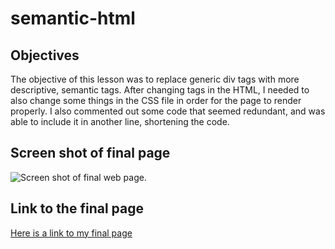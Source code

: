 # semantic-html

## Objectives

The objective of this lesson was to replace generic div tags with more descriptive, semantic tags.
After changing tags in the HTML, I needed to also change some things in the CSS file in order for the page to render properly.
I also commented out some code that seemed redundant, and was able to include it in another line, shortening the code.

## Screen shot of final page

![Screen shot of final web page.](./assets/screenshot_hw1.png)

## Link to the final page

[Here is a link to my final page](https://3roses.github.io/semantic-html/)